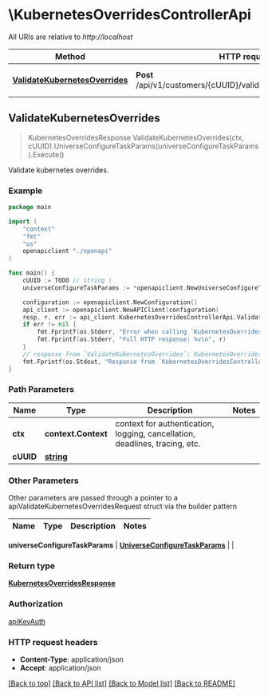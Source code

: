 # \KubernetesOverridesControllerApi

All URIs are relative to *http://localhost*

Method | HTTP request | Description
------------- | ------------- | -------------
[**ValidateKubernetesOverrides**](KubernetesOverridesControllerApi.md#ValidateKubernetesOverrides) | **Post** /api/v1/customers/{cUUID}/validate_kubernetes_overrides | Validate kubernetes overrides.



## ValidateKubernetesOverrides

> KubernetesOverridesResponse ValidateKubernetesOverrides(ctx, cUUID).UniverseConfigureTaskParams(universeConfigureTaskParams).Execute()

Validate kubernetes overrides.



### Example

```go
package main

import (
    "context"
    "fmt"
    "os"
    openapiclient "./openapi"
)

func main() {
    cUUID := TODO // string | 
    universeConfigureTaskParams := *openapiclient.NewUniverseConfigureTaskParams([]openapiclient.Cluster{*openapiclient.NewCluster("ClusterType_example", *openapiclient.NewUserIntent())}, *openapiclient.NewUsers("username1@example.com"), "PlatformUrl_example", "PlatformVersion_example", int32(123), int32(123)) // UniverseConfigureTaskParams | 

    configuration := openapiclient.NewConfiguration()
    api_client := openapiclient.NewAPIClient(configuration)
    resp, r, err := api_client.KubernetesOverridesControllerApi.ValidateKubernetesOverrides(context.Background(), cUUID).UniverseConfigureTaskParams(universeConfigureTaskParams).Execute()
    if err != nil {
        fmt.Fprintf(os.Stderr, "Error when calling `KubernetesOverridesControllerApi.ValidateKubernetesOverrides``: %v\n", err)
        fmt.Fprintf(os.Stderr, "Full HTTP response: %v\n", r)
    }
    // response from `ValidateKubernetesOverrides`: KubernetesOverridesResponse
    fmt.Fprintf(os.Stdout, "Response from `KubernetesOverridesControllerApi.ValidateKubernetesOverrides`: %v\n", resp)
}
```

### Path Parameters


Name | Type | Description  | Notes
------------- | ------------- | ------------- | -------------
**ctx** | **context.Context** | context for authentication, logging, cancellation, deadlines, tracing, etc.
**cUUID** | [**string**](.md) |  | 

### Other Parameters

Other parameters are passed through a pointer to a apiValidateKubernetesOverridesRequest struct via the builder pattern


Name | Type | Description  | Notes
------------- | ------------- | ------------- | -------------

 **universeConfigureTaskParams** | [**UniverseConfigureTaskParams**](UniverseConfigureTaskParams.md) |  | 

### Return type

[**KubernetesOverridesResponse**](KubernetesOverridesResponse.md)

### Authorization

[apiKeyAuth](../README.md#apiKeyAuth)

### HTTP request headers

- **Content-Type**: application/json
- **Accept**: application/json

[[Back to top]](#) [[Back to API list]](../README.md#documentation-for-api-endpoints)
[[Back to Model list]](../README.md#documentation-for-models)
[[Back to README]](../README.md)

